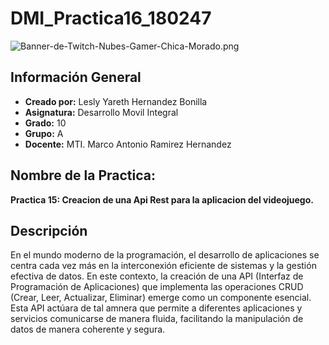 # DMI_Practica16_180247
![Banner-de-Twitch-Nubes-Gamer-Chica-Morado.png](https://i.postimg.cc/15q3LFXF/Banner-de-Twitch-Nubes-Gamer-Chica-Morado.png)
## Información General

- **Creado por:** Lesly Yareth Hernandez Bonilla
- **Asignatura:** Desarrollo Movil Integral
- **Grado:** 10
- **Grupo:** A
- **Docente:** MTI. Marco Antonio Ramirez Hernandez
## Nombre de la Practica:
**Practica 15: Creacion de una Api Rest para la aplicacion del videojuego.**
## Descripción
En el mundo moderno de la programación, el desarrollo de aplicaciones se centra cada vez más en la interconexión eficiente de sistemas y la gestión efectiva de datos. En este contexto, la creación de una API (Interfaz de Programación de Aplicaciones)
que implementa las operaciones CRUD (Crear, Leer, Actualizar, Eliminar) emerge como un componente esencial. Esta API actúara de tal amnera que permite a diferentes aplicaciones y servicios comunicarse de manera fluida,
facilitando la manipulación de datos de manera coherente y segura.
